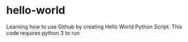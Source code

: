 # hello-world

Learning how to use Github by creating Hello World Python Script.
This code requires python 3 to run

